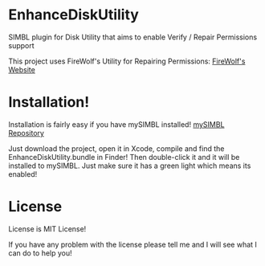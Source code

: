 # EnhanceDiskUtility
SIMBL plugin for Disk Utility that aims to enable Verify / Repair Permissions support

This project uses FireWolf's Utility for Repairing Permissions: [FireWolf's Website](https://www.firewolf.science/2016/07/repairpermissions-v3-now-supports-repairing-permissions-on-macos-sierra/)

# Installation!

Installation is fairly easy if you have mySIMBL installed! [mySIMBL Repository](https://github.com/w0lfschild/mySIMBL)

Just download the project, open it in Xcode, compile and find the EnhanceDiskUtility.bundle in Finder!
Then double-click it and it will be installed to mySIMBL. Just make sure it has a green light which means its enabled!

# License

License is MIT License!

If you have any problem with the license please tell me and I will see what I can do to help you!
